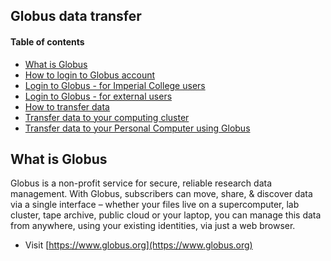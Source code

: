 ## Globus data transfer

#### Table of contents
* [What is Globus](#/2)
* [How to login to Globus account](#/3)
* [Login to Globus - for Imperial College users](#/4)
* [Login to Globus - for external users](#/5)
* [How to transfer data](#/6)
* [Transfer data to your computing cluster](#/7)
* [Transfer data to your Personal Computer using Globus](#/8)

## What is Globus
Globus is a non-profit service for secure, reliable research data management. With Globus, subscribers can move, share, & discover data via a single interface – whether your files live on a supercomputer, lab cluster, tape archive, public cloud or your laptop, you can manage this data from anywhere, using your existing identities, via just a web browser.
*  Visit [https://www.globus.org](https://www.globus.org)